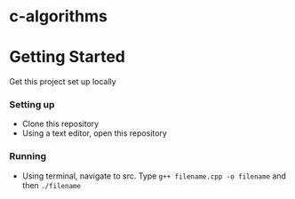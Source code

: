 # c-algorithms

# Getting Started
Get this project set up locally
### Setting up
* Clone this repository
* Using a text editor, open this repository
### Running
* Using terminal, navigate to src. Type `g++ filename.cpp -o filename` and then `./filename`
